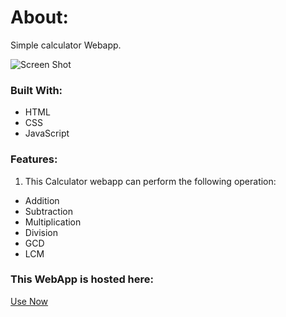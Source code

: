 # About:
Simple calculator Webapp.

![Screen Shot](https://i.ibb.co/kcM2JGj/calculator-SS.jpg)

### Built With:
* HTML
* CSS
* JavaScript

### Features:
1. This Calculator webapp can perform the following operation:

* Addition
* Subtraction
* Multiplication
* Division
* GCD
* LCM

### This WebApp is hosted here:
[Use Now](https://prateek-pixels.github.io/Calculator/)